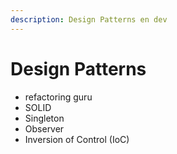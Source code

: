 ```yaml
---
description: Design Patterns en dev
---
```


# Design Patterns

- refactoring guru
- SOLID
- Singleton
- Observer
- Inversion of Control (IoC)
